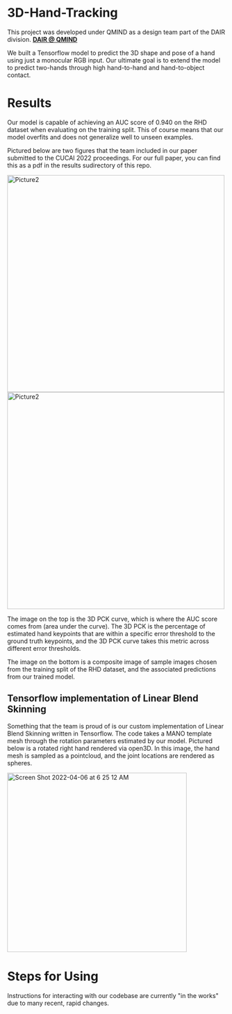 # 3D-Hand-Tracking

This project was developed under QMIND as a design team part of the DAIR division. **<a style="text-align:left" href="https://qmind.ca/#Research">
DAIR @ QMIND
</a>**

We built a Tensorflow model to predict the 3D shape and pose of a hand using just a monocular RGB input. Our ultimate goal is to extend the model to predict two-hands through high hand-to-hand and hand-to-object contact.

# Results

Our model is capable of achieving an AUC score of 0.940 on the RHD dataset when evaluating on the training split. This of course means that our model overfits and does not generalize well to unseen examples.

Pictured below are two figures that the team included in our paper submitted to the CUCAI 2022 proceedings. For our full paper, you can find this as a pdf in the results sudirectory of this repo.

<img width="500" alt="Picture2" src="https://user-images.githubusercontent.com/38915815/168714866-d535b2d0-ffe0-4e8b-8bbc-ddf34e810aff.png"> <img width="500" alt="Picture2" src="https://user-images.githubusercontent.com/38915815/168714691-737a8959-7437-4cbb-83c8-6a9a0667cbaf.png">

The image on the top is the 3D PCK curve, which is where the AUC score comes from (area under the curve). The 3D PCK is the percentage of estimated hand keypoints that are within a specific error threshold to the ground truth keypoints, and the 3D PCK curve takes this metric across different error thresholds. 

The image on the bottom is a composite image of sample images chosen from the training split of the RHD dataset, and the associated predictions from our trained model.

## Tensorflow implementation of Linear Blend Skinning 

Something that the team is proud of is our custom implementation of Linear Blend Skinning written in Tensorflow. The code takes a MANO template mesh through the rotation parameters estimated by our model. Pictured below is a rotated right hand rendered via open3D. In this image, the hand mesh is sampled as a pointcloud, and the joint locations are rendered as spheres.

<img width="413" alt="Screen Shot 2022-04-06 at 6 25 12 AM" src="https://user-images.githubusercontent.com/38915815/161954714-5e7b46cd-f3f9-445b-8329-2fefc9631994.png">

# Steps for Using

Instructions for interacting with our codebase are currently "in the works" due to many recent, rapid changes.



